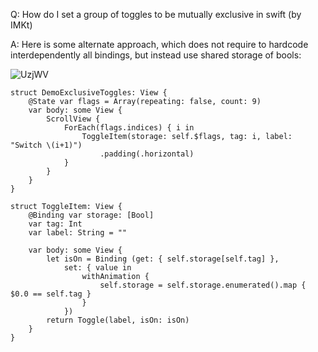 Q: How do I set a group of toggles to be mutually exclusive in swift (by IMKt)

A: Here is some alternate approach, which does not require to hardcode interdependently all bindings, but instead use shared storage of bools:

![UzjWV](https://user-images.githubusercontent.com/62171579/171708157-57613e8d-02b5-4b3b-b81c-ad1c419bec82.gif)

```
struct DemoExclusiveToggles: View {
    @State var flags = Array(repeating: false, count: 9)
    var body: some View {
        ScrollView {
            ForEach(flags.indices) { i in
                ToggleItem(storage: self.$flags, tag: i, label: "Switch \(i+1)")
                    .padding(.horizontal)
            }
        }
    }
}

struct ToggleItem: View {
    @Binding var storage: [Bool]
    var tag: Int
    var label: String = ""

    var body: some View {
        let isOn = Binding (get: { self.storage[self.tag] },
            set: { value in
                withAnimation {
                    self.storage = self.storage.enumerated().map { $0.0 == self.tag }
                }
            })
        return Toggle(label, isOn: isOn)
    }
}
```
